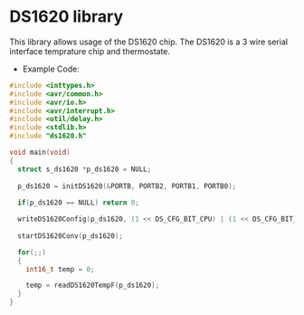# DS1620 library

This library allows usage of the DS1620 chip. The DS1620 is a 3 wire serial interface temprature chip and thermostate.

* Example Code:

```c
#include <inttypes.h>
#include <avr/common.h>
#include <avr/io.h>
#include <avr/interrupt.h>
#include <util/delay.h>
#include <stdlib.h>
#include "ds1620.h"

void main(void)
{
  struct s_ds1620 *p_ds1620 = NULL;
  
  p_ds1620 = initDS1620(&PORTB, PORTB2, PORTB1, PORTB0);
  
  if(p_ds1620 == NULL) return 0;

  writeDS1620Config(p_ds1620, (1 << DS_CFG_BIT_CPU) | (1 << DS_CFG_BIT_1SHOT));
	
  startDS1620Conv(p_ds1620);

  for(;;)
  {
    int16_t temp = 0;

    temp = readDS1620TempF(p_ds1620);
  }
}
```
